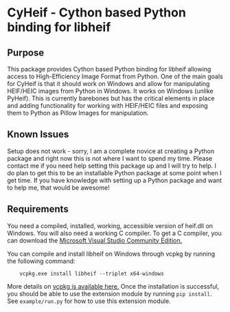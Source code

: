 CyHeif - Cython based Python binding for libheif
================================================
Purpose
-------
This package provides Cython based Python binding for libheif allowing access to High-Efficiency Image Format from Python. One of the main goals for CyHeif is that it should work on Windows and allow for manipulating HEIF/HEIC images from Python in Windows. It works on Windows (unlike PyHeif). This is currently barebones but has the critical elements in place and adding functionality for working with HEIF/HEIC files and exposing them to Python as Pillow Images for manipulation.

Known Issues
------------
Setup does not work - sorry, I am a complete novice at creating a Python package and right now this is not where I want to spend my time. Please contact me if you need help setting this package up and I will try to help. I do plan to get this to be an installable Python package at some point when I get time. If you have knowledge with setting up a Python package and want to help me, that would be awesome!


Requirements
------------
You need a compiled, installed, working, accessible version of heif.dll on Windows. You will also need a working C compiler. To get a C compiler, you can download the [Microsoft Visual Studio Community Edition.](https://visualstudio.microsoft.com/vs/community/)

You can compile and install libheif on Windows through vcpkg by running the following command:

```
    vcpkg.exe install libheif --triplet x64-windows
```

More details on [vcpkg is available here.](https://docs.microsoft.com/en-us/cpp/build/vcpkg?view=msvc-160) Once the installation is successful, you should be able to use the extension module by running `pip install`. See `example/run.py` for how to use this extension module.
